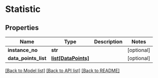 # Statistic

## Properties
Name | Type | Description | Notes
------------ | ------------- | ------------- | -------------
**instance_no** | **str** |  | [optional] 
**data_points_list** | [**list[DataPoints]**](DataPoints.md) |  | [optional] 

[[Back to Model list]](../README.md#documentation-for-models) [[Back to API list]](../README.md#documentation-for-api-endpoints) [[Back to README]](../README.md)


